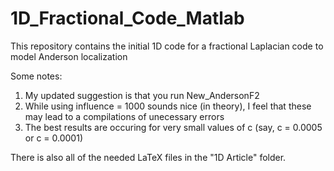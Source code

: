 # 1D_Fractional_Code_Matlab
This repository contains the initial 1D code for a fractional Laplacian code to model Anderson localization

Some notes:

1. My updated suggestion is that you run New_AndersonF2
2. While using influence = 1000 sounds nice (in theory), I feel that these may lead to a compilations of unecessary errors
3. The best results are occuring for very small values of c (say, c = 0.0005 or c = 0.0001)

There is also all of the needed LaTeX files in the "1D Article" folder. 
